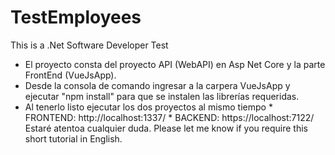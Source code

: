 # TestEmployees
This is a .Net Software Developer Test 
- El proyecto consta del proyecto API (WebAPI) en Asp Net Core y la parte FrontEnd (VueJsApp).
- Desde la consola de comando ingresar a la carpera VueJsApp y ejecutar "npm install" para que se instalen las librerías requeridas.
- Al tenerlo listo ejecutar los dos proyectos al mismo tiempo
      * FRONTEND: http://localhost:1337/
      * BACKEND:  https://localhost:7122/
  Estaré atentoa  cualquier duda. Please let me know if you require this short tutorial in English.
  

